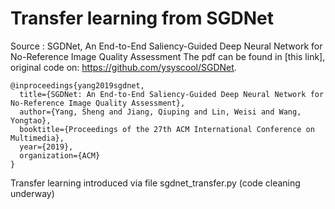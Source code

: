 # Transfer learning from SGDNet

Source : SGDNet, An End-to-End Saliency-Guided Deep Neural Network for  No-Reference Image Quality Assessment
The pdf can be found in [this link], original code on: https://github.com/ysyscool/SGDNet.
```
@inproceedings{yang2019sgdnet,
  title={SGDNet: An End-to-End Saliency-Guided Deep Neural Network for No-Reference Image Quality Assessment},
  author={Yang, Sheng and Jiang, Qiuping and Lin, Weisi and Wang, Yongtao},
  booktitle={Proceedings of the 27th ACM International Conference on Multimedia},
  year={2019},
  organization={ACM}
}
```

Transfer learning introduced via file sgdnet_transfer.py (code cleaning underway)
